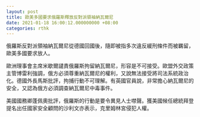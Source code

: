 ```yaml
---
layout: post
title: 歐美多國要求俄羅斯釋放反對派領袖納瓦爾尼
date: 2021-01-18 16:00:12.000000000 +08:00
categories: rthk
---
```


俄羅斯反對派領袖納瓦爾尼從德國回國後，隨即被指多次違反緩刑條件而被羈留，歐美多國要求放人。

歐洲理事會主席米歇爾譴責俄羅斯拘留納瓦爾尼，形容是不可接受。歐盟外交政策主管博雷利強調，俄方必須尊重納瓦爾尼的權利，又說無法接受將司法系統政治化。德國外長馬斯批評，拘捕行動不可理解。有英國官員說，非常擔心納瓦爾尼的安全，又認為俄方必須調查納瓦爾尼中毒事件。

美國國務卿蓬佩奧批評，俄羅斯的行動是要令異見人士噤聲。獲美國候任總統拜登提名出任國家安全顧問的沙利文亦表示，克里姆林宮侵犯人權。
